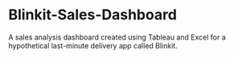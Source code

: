 # Blinkit-Sales-Dashboard
A sales analysis dashboard created using Tableau and Excel for a hypothetical last-minute delivery app called Blinkit.
